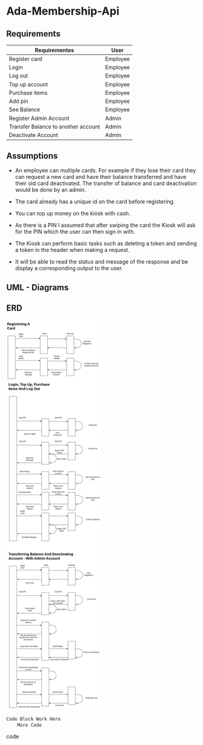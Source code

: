 # Ada-Membership-Api

## Requirements

|Requirementes                          | User      |
|---                                    |---        |
|Register card                          | Employee  |
|Login                                  | Employee  |
|Log out                                | Employee  |
|Top up account                         | Employee  |
|Purchase items                         | Employee  |
|Add pin                             | Employee  |
|See Balance                            | Employee  |
|Register Admin Account                 | Admin     |
|Transfer Balance to another account    | Admin     |
|Deactivate Account                     | Admin     |

## Assumptions

- An employee can multiple cards. For example if they lose their card they can request a new card and have their balance  transferred and have their old card deactivated. The transfer of balance and card deactivation would be done by an admin.

- The card already has a unique id on the card before registering.
- You can top up money on the kiosk with cash.
- As there is a PIN I assumed that after swiping the card the Kiosk will ask for the PIN which the user can then sign in with.
- The Kiosk can perform basic tasks such as deleting a token and sending a token in the header when making a request. 
- It will be able to read the status and message of the response and be display a corresponding output to the user.

## UML - Diagrams
## ERD

![Getting Started](UMLAPI.png)

```
Code Block Work Here
    More Code
```

code